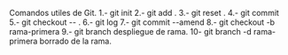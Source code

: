 Comandos utiles de Git.
1.- git init
2.- git add .
3.- git reset .
4.- git commit 
5.- git checkout -- .
6.- git log
7.- git commit --amend 
8.- git checkout -b rama-primera
9.- git branch    despliegue de rama.
10- git branch -d rama-primera    borrado de la rama.
